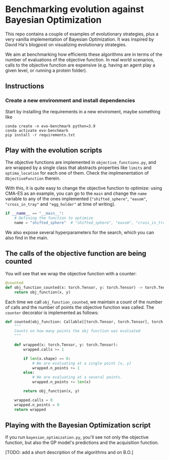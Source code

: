 # Benchmarking evolution against Bayesian Optimization

This repo contains a couple of examples of evolutionary strategies, plus a very vanilla implementation of Bayesian Optimization. It was inspired by David Ha's blogpost on visualizing evolutionary strategies.

We aim at benchmarking how efficients these algorithms are in terms of the number of evaluations of the objective function. In real world scenarios, calls to the objective function are expensive (e.g. having an agent play a given level, or running a protein folder).

## Instructions

### Create a new environment and install dependencies

Start by installing the requirements in a new enviroment, maybe something like

```
conda create -n evo-benchmark python=3.9
conda activate evo-benchmark
pip install -r requirements.txt
```

## Play with the evolution scripts

The objective functions are implemented in `objective_functions.py`, and are wrapped by a single class that abstracts properties like `limits` and `optima_location` for each one of them. Check the implmenentation of `ObjectiveFunction` therein.

With this, it is quite easy to change the objective function to optimize: using CMA-ES as an example, you can go to the `main` and change the `name` variable to any of the ones implemented (`"shifted_sphere"`, `"easom"`, `"cross_in_tray"` and `"egg_holder"` at time of writing).

```python
if __name__ == "__main__":
    # Defining the function to optimize
    name = "shifted_sphere"  # "shifted_sphere", "easom", "cross_in_tray", "egg_holder"
```

We also expose several hyperparameters for the search, which you can also find in the main.

## The calls of the objective function are being counted

You will see that we wrap the objective function with a counter:

```python
@counted
def obj_function_counted(x: torch.Tensor, y: torch.Tensor) -> torch.Tensor:
    return obj_function(x, y)
```

Each time we call `obj_function_counted`, we maintain a count of the number of calls and the number of points the objective function was called. The `counter` decorator is implemented as follows:

```python
def counted(obj_function: Callable[[torch.Tensor, torch.Tensor], torch.Tensor]):
    """
    Counts on how many points the obj function was evaluated
    """

    def wrapped(x: torch.Tensor, y: torch.Tensor):
        wrapped.calls += 1

        if len(x.shape) == 0:
            # We are evaluating at a single point [x, y]
            wrapped.n_points += 1
        else:
            # We are evaluating at a several points.
            wrapped.n_points += len(x)

        return obj_function(x, y)

    wrapped.calls = 0
    wrapped.n_points = 0
    return wrapped
```


## Playing with the Bayesian Optimization script

If you run `bayesian_optimization.py`, you'll see not only the objective function, but also the GP model's predictions and the acquisition function.

[TODO: add a short description of the algorithms and on B.O.]
